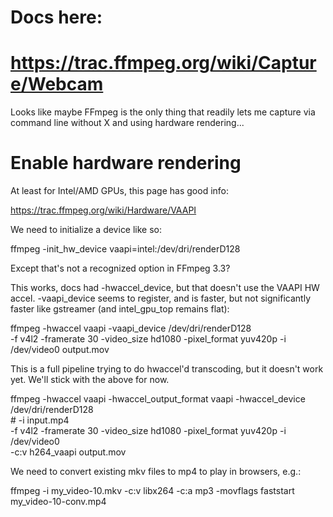 # Docs here:
# https://trac.ffmpeg.org/wiki/Capture/Webcam

Looks like maybe FFmpeg is the only thing that readily lets me capture via
command line without X and using hardware rendering...

# Enable hardware rendering

At least for Intel/AMD GPUs, this page has good info:

https://trac.ffmpeg.org/wiki/Hardware/VAAPI

We need to initialize a device like so:

  ffmpeg -init_hw_device vaapi=intel:/dev/dri/renderD128

Except that's not a recognized option in FFmpeg 3.3?

This works, docs had -hwaccel_device, but that doesn't use the VAAPI HW accel.
-vaapi_device seems to register, and is faster, but not significantly faster
like gstreamer (and intel_gpu_top remains flat):

  ffmpeg -hwaccel vaapi -vaapi_device /dev/dri/renderD128 \
    -f v4l2 -framerate 30 -video_size hd1080 -pixel_format yuv420p -i /dev/video0 output.mov

This is a full pipeline trying to do hwaccel'd transcoding, but it doesn't work
yet. We'll stick with the above for now.

  ffmpeg -hwaccel vaapi -hwaccel_output_format vaapi -hwaccel_device /dev/dri/renderD128 \
    # -i input.mp4 \
    -f v4l2 -framerate 30 -video_size hd1080 -pixel_format yuv420p -i /dev/video0 \
    -c:v h264_vaapi output.mov

We need to convert existing mkv files to mp4 to play in browsers, e.g.:

ffmpeg -i my_video-10.mkv -c:v libx264 -c:a mp3 -movflags faststart my_video-10-conv.mp4
